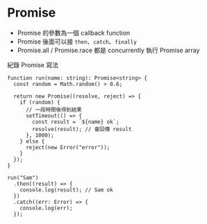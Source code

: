 # Promise

- Promise 的參數為一個 callback function
- Promise 後面可以接 `then`、`catch`、`finally`
- Promise.all / Promise.race 都是 concurrently 執行 Promise array

紀錄 Promise 寫法

```tsx
function run(name: string): Promise<string> {
  const random = Math.random() > 0.6;

  return new Promise((resolve, reject) => {
    if (random) {
      // 一段時間後得到結果
      setTimeout(() => {
        const result = `${name} ok`;
        resolve(result); // 會回傳 result
      }, 1000);
    } else {
      reject(new Error("error"));
    }
  });
}

run("Sam")
  .then((result) => {
    console.log(result); // Sam ok
  })
  .catch((err: Error) => {
    console.log(err);
  });
```
